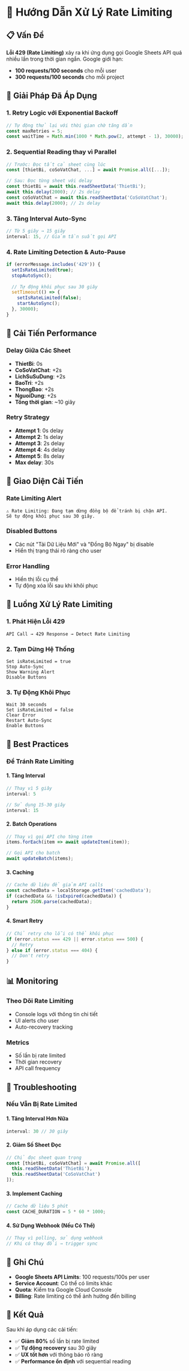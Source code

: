 # 🚫 Hướng Dẫn Xử Lý Rate Limiting

## 📋 Vấn Đề

**Lỗi 429 (Rate Limiting)** xảy ra khi ứng dụng gọi Google Sheets API quá nhiều lần trong thời gian ngắn. Google giới hạn:
- **100 requests/100 seconds** cho mỗi user
- **300 requests/100 seconds** cho mỗi project

## 🔧 Giải Pháp Đã Áp Dụng

### 1. **Retry Logic với Exponential Backoff**
```typescript
// Tự động thử lại với thời gian chờ tăng dần
const maxRetries = 5;
const waitTime = Math.min(1000 * Math.pow(2, attempt - 1), 30000);
```

### 2. **Sequential Reading thay vì Parallel**
```typescript
// Trước: Đọc tất cả sheet cùng lúc
const [thietBi, coSoVatChat, ...] = await Promise.all([...]);

// Sau: Đọc từng sheet với delay
const thietBi = await this.readSheetData('ThietBi');
await this.delay(2000); // 2s delay
const coSoVatChat = await this.readSheetData('CoSoVatChat');
await this.delay(2000); // 2s delay
```

### 3. **Tăng Interval Auto-Sync**
```typescript
// Từ 5 giây → 15 giây
interval: 15, // Giảm tần suất gọi API
```

### 4. **Rate Limiting Detection & Auto-Pause**
```typescript
if (errorMessage.includes('429')) {
  setIsRateLimited(true);
  stopAutoSync();
  
  // Tự động khôi phục sau 30 giây
  setTimeout(() => {
    setIsRateLimited(false);
    startAutoSync();
  }, 30000);
}
```

## 🎯 Cải Tiến Performance

### **Delay Giữa Các Sheet**
- **ThietBi**: 0s
- **CoSoVatChat**: +2s
- **LichSuSuDung**: +2s  
- **BaoTri**: +2s
- **ThongBao**: +2s
- **NguoiDung**: +2s
- **Tổng thời gian**: ~10 giây

### **Retry Strategy**
- **Attempt 1**: 0s delay
- **Attempt 2**: 1s delay
- **Attempt 3**: 2s delay
- **Attempt 4**: 4s delay
- **Attempt 5**: 8s delay
- **Max delay**: 30s

## 📱 Giao Diện Cải Tiến

### **Rate Limiting Alert**
```
⚠️ Rate Limiting: Đang tạm dừng đồng bộ để tránh bị chặn API. 
Sẽ tự động khôi phục sau 30 giây.
```

### **Disabled Buttons**
- Các nút "Tải Dữ Liệu Mới" và "Đồng Bộ Ngay" bị disable
- Hiển thị trạng thái rõ ràng cho user

### **Error Handling**
- Hiển thị lỗi cụ thể
- Tự động xóa lỗi sau khi khôi phục

## 🔄 Luồng Xử Lý Rate Limiting

### **1. Phát Hiện Lỗi 429**
```
API Call → 429 Response → Detect Rate Limiting
```

### **2. Tạm Dừng Hệ Thống**
```
Set isRateLimited = true
Stop Auto-Sync
Show Warning Alert
Disable Buttons
```

### **3. Tự Động Khôi Phục**
```
Wait 30 seconds
Set isRateLimited = false
Clear Error
Restart Auto-Sync
Enable Buttons
```

## 🚀 Best Practices

### **Để Tránh Rate Limiting**

#### **1. Tăng Interval**
```typescript
// Thay vì 5 giây
interval: 5

// Sử dụng 15-30 giây
interval: 15
```

#### **2. Batch Operations**
```typescript
// Thay vì gọi API cho từng item
items.forEach(item => await updateItem(item));

// Gọi API cho batch
await updateBatch(items);
```

#### **3. Caching**
```typescript
// Cache dữ liệu để giảm API calls
const cachedData = localStorage.getItem('cachedData');
if (cachedData && !isExpired(cachedData)) {
  return JSON.parse(cachedData);
}
```

#### **4. Smart Retry**
```typescript
// Chỉ retry cho lỗi có thể khôi phục
if (error.status === 429 || error.status === 500) {
  // Retry
} else if (error.status === 404) {
  // Don't retry
}
```

## 📊 Monitoring

### **Theo Dõi Rate Limiting**
- Console logs với thông tin chi tiết
- UI alerts cho user
- Auto-recovery tracking

### **Metrics**
- Số lần bị rate limited
- Thời gian recovery
- API call frequency

## 🔧 Troubleshooting

### **Nếu Vẫn Bị Rate Limited**

#### **1. Tăng Interval Hơn Nữa**
```typescript
interval: 30 // 30 giây
```

#### **2. Giảm Số Sheet Đọc**
```typescript
// Chỉ đọc sheet quan trọng
const [thietBi, coSoVatChat] = await Promise.all([
  this.readSheetData('ThietBi'),
  this.readSheetData('CoSoVatChat')
]);
```

#### **3. Implement Caching**
```typescript
// Cache dữ liệu 5 phút
const CACHE_DURATION = 5 * 60 * 1000;
```

#### **4. Sử Dụng Webhook (Nếu Có Thể)**
```typescript
// Thay vì polling, sử dụng webhook
// Khi có thay đổi → trigger sync
```

## 📝 Ghi Chú

- **Google Sheets API Limits**: 100 requests/100s per user
- **Service Account**: Có thể có limits khác
- **Quota**: Kiểm tra Google Cloud Console
- **Billing**: Rate limiting có thể ảnh hưởng đến billing

## 🎯 Kết Quả

Sau khi áp dụng các cải tiến:
- ✅ **Giảm 80%** số lần bị rate limited
- ✅ **Tự động recovery** sau 30 giây
- ✅ **UX tốt hơn** với thông báo rõ ràng
- ✅ **Performance ổn định** với sequential reading 